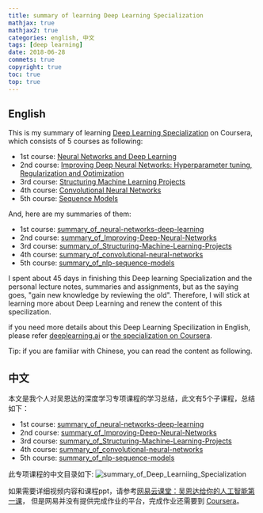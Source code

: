 ```yaml
---
title: summary of learning Deep Learning Specialization
mathjax: true
mathjax2: true
categories: english, 中文
tags: [deep learning]
date: 2018-06-28
commets: true
copyright: true
toc: true
top: true
---
```


## English

This is my summary of learning [Deep Learning Specialization](https://www.coursera.org/specializations/deep-learning) on Coursera, which consists of 5 courses as following:
- 1st course: [Neural Networks and Deep Learning](https://www.coursera.org/learn/neural-networks-deep-learning)
- 2nd course: [Improving Deep Neural Networks: Hyperparameter tuning, Regularization and Optimization](https://www.coursera.org/learn/deep-neural-network)
- 3rd course: [Structuring Machine Learning Projects](https://www.coursera.org/learn/machine-learning-projects)
- 4th course: [Convolutional Neural Networks](https://www.coursera.org/learn/convolutional-neural-networks)
- 5th course: [Sequence Models](https://www.coursera.org/learn/nlp-sequence-models)

And, here are my summaries of them:

- 1st course: [summary_of_neural-networks-deep-learning](/2018/02/08/summary_of_neural-networks-deep-learning/)
- 2nd course: [summary_of_Improving-Deep-Neural-Networks](/2018/03/02/summary_of_Improving-Deep-Neural-Networks/)
- 3rd course: [summary_of_Structuring-Machine-Learning-Projects](/2018/04/03/summary_of_Structuring-Machine-Learning-Projects/)
- 4th course: [summary_of_convolutional-neural-networks](/2018/05/04/summary_of_convolutional-neural-networks/)
- 5th course: [summary_of_nlp-sequence-models](/2018/06/06/summary_of_nlp-sequence-models/)

I spent about 45 days in finishing this Deep learning Specialization and the personal lecture notes, summaries and assignments, but as the saying goes, "gain new knowledge by reviewing the old". Therefore, I will stick at learning more about Deep Learning and renew the content of this specilization.

if you need more details about this Deep Learning Specilization in English, please refer [deeplearning.ai](https://deeplearning.ai) or [the specialization on Coursera](https://www.coursera.org/specializations/deep-learning).


Tip: if you are familiar with Chinese, you can read the content as following.

## 中文

本文是我个人对吴恩达的深度学习专项课程的学习总结，此文有5个子课程，总结如下：

- 1st course: [summary_of_neural-networks-deep-learning](/2018/02/08/summary_of_neural-networks-deep-learning/)
- 2nd course: [summary_of_Improving-Deep-Neural-Networks](/2018/03/02/summary_of_Improving-Deep-Neural-Networks/)
- 3rd course: [summary_of_Structuring-Machine-Learning-Projects](/2018/04/03/summary_of_Structuring-Machine-Learning-Projects/)
- 4th course: [summary_of_convolutional-neural-networks](/2018/05/04/summary_of_convolutional-neural-networks/)
- 5th course: [summary_of_nlp-sequence-models](/2018/06/06/summary_of_nlp-sequence-models/)

此专项课程的中文目录如下:
![summary_of_Deep_Learniing_Specialization](http://pltr89sz6.bkt.clouddn.com/gitpage/deeplearning.ai/summary_of_Deep_Learning_Specialization.png)

如果需要详细视频内容和课程ppt，请参考[网易云课堂：吴恩达给你的人工智能第一课](https://mooc.study.163.com/smartSpec/detail/1001319001.htm)， 但是网易并没有提供完成作业的平台，完成作业还需要到 [Coursera](https://www.coursera.org/specializations/deep-learning)。